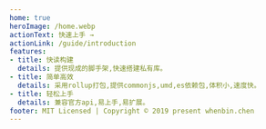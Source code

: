 ```yaml
---
home: true
heroImage: /home.webp
actionText: 快速上手 →
actionLink: /guide/introduction
features:
- title: 快读构建
  details: 提供现成的脚手架,快速搭建私有库。
- title: 简单高效
  details: 采用rollup打包,提供commonjs,umd,es依赖包,体积小,速度快。
- title: 轻松上手
  details: 兼容官方api,易上手,易扩展。
footer: MIT Licensed | Copyright © 2019 present whenbin.chen
---
```

